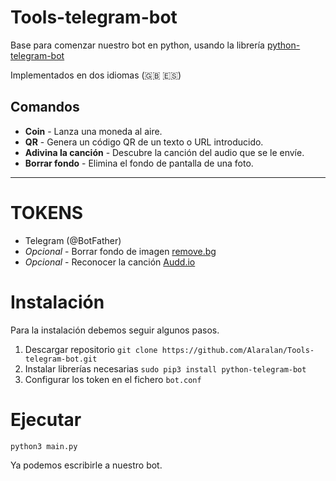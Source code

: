 # Tools-telegram-bot
Base para comenzar nuestro bot en python, usando la librería [python-telegram-bot](https://github.com/python-telegram-bot/python-telegram-bot)

Implementados en dos idiomas (🇬🇧 🇪🇸)

## Comandos
- **Coin** - Lanza una moneda al aire.
- **QR** - Genera un código QR de un texto o URL introducido.
- **Adivina la canción** - Descubre la canción del audio que se le envíe.
- **Borrar fondo** - Elimina el fondo de pantalla de una foto.
------
# TOKENS
- Telegram (@BotFather)
- *Opcional* - Borrar fondo de imagen [remove.bg](https://www.remove.bg/tools-api)
- *Opcional* - Reconocer la canción [Audd.io](https://dashboard.audd.io/)

# Instalación
Para la instalación debemos seguir algunos pasos.
1. Descargar repositorio
`git clone https://github.com/Alaralan/Tools-telegram-bot.git`
2. Instalar librerías necesarias
`sudo pip3 install python-telegram-bot`
3. Configurar los token en el fichero `bot.conf`



# Ejecutar
`python3 main.py`


Ya podemos escribirle a nuestro bot.
